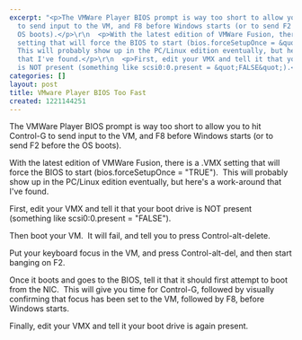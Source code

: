 ```yaml
---
excerpt: "<p>The VMWare Player BIOS prompt is way too short to allow you to hit Control-G
  to send input to the VM, and F8 before Windows starts (or to send F2 before the
  OS boots).</p>\r\n  <p>With the latest edition of VMWare Fusion, there is a .VMX
  setting that will force the BIOS to start (bios.forceSetupOnce = &quot;TRUE&quot;).&nbsp;
  This will probably show up in the PC/Linux edition eventually, but here's a work-around
  that I've found.</p>\r\n  <p>First, edit your VMX and tell it that your boot drive
  is NOT present (something like scsi0:0.present = &quot;FALSE&quot;).</p>"
categories: []
layout: post
title: VMware Player BIOS Too Fast
created: 1221144251
---
```

<p>The VMWare Player BIOS prompt is way too short to allow you to hit Control-G to send input to the VM, and F8 before Windows starts (or to send F2 before the OS boots).</p>
  <p>With the latest edition of VMWare Fusion, there is a .VMX setting that will force the BIOS to start (bios.forceSetupOnce = &quot;TRUE&quot;).&nbsp; This will probably show up in the PC/Linux edition eventually, but here's a work-around that I've found.</p>
  <p>First, edit your VMX and tell it that your boot drive is NOT present (something like scsi0:0.present = &quot;FALSE&quot;).</p>
  <p>Then boot your VM.&nbsp; It will fail, and tell you to press Control-alt-delete.</p>
  <p>Put your keyboard focus in the VM, and press Control-alt-del, and then start banging on F2.</p>
  <p>Once it boots and goes to the BIOS, tell it that it should first attempt to boot from the NIC.&nbsp; This will give you time for Control-G, followed by visually confirming that focus has been set to the VM, followed by F8, before Windows starts.</p>
  <p>Finally, edit your VMX and tell it your boot drive is again present.</p>
  <p>&nbsp;</p>
